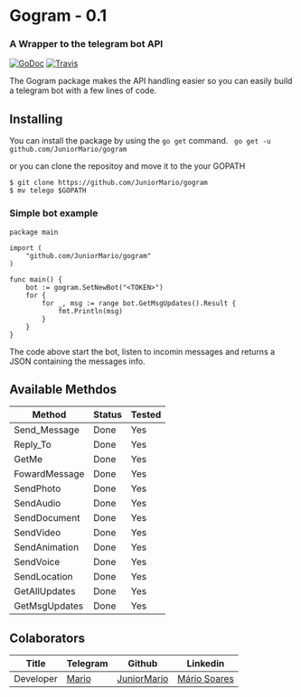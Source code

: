 # Gogram - 0.1
### A Wrapper to the telegram bot API

[![GoDoc](https://godoc.org/github.com/JuniorMario/gogram?status.svg)](http://godoc.org/github.com/JuniorMario/gogram)
[![Travis](https://travis-ci.org/JuniorMario/gogram.svg?branch=master)](https://travis-ci.org/github/JuniorMario/gogram)

The Gogram package makes the API handling easier so you can easily build a telegram bot with a few lines of code.

## Installing
You can install the package by using the `go get` command.
` go get -u github.com/JuniorMario/gogram` 

or you can clone the repositoy and move it to the your GOPATH
``` 
$ git clone https://github.com/JuniorMario/gogram
$ mv telego $GOPATH
``` 

### Simple bot example

``` 
package main

import (
	"github.com/JuniorMario/gogram"
)

func main() {
	bot := gogram.SetNewBot("<TOKEN>")
	for {
		for _, msg := range bot.GetMsgUpdates().Result {
			fmt.Println(msg)
		}
	}
}
```

The code above start the bot, listen to incomin messages and returns a JSON containing the messages info.

## Available Methdos
| Method | Status | Tested |
| ------ | ------ | ------ |
| Send_Message | Done | Yes |
| Reply_To | Done | Yes |
| GetMe | Done | Yes |
| FowardMessage | Done | Yes |
| SendPhoto | Done | Yes |
| SendAudio | Done | Yes |
| SendDocument | Done | Yes |
| SendVideo | Done | Yes |
| SendAnimation | Done | Yes |
| SendVoice | Done | Yes |
| SendLocation | Done | Yes |
| GetAllUpdates | Done | Yes |
| GetMsgUpdates | Done | Yes |




## Colaborators
| Title | Telegram | Github | Linkedin |
| ------ | ------ | ------ | ------ |
| Developer | [Mario](t.me/Barionixx) | [JuniorMario](https://github.com/JuniorMario/) | [Mário Soares](https://www.linkedin.com/in/mariojrsoares/) |




